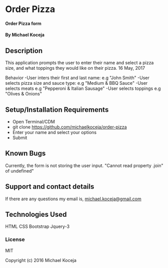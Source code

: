 # Order Pizza

#### Order Pizza form

#### By Michael Koceja

## Description

This application prompts the user to enter their name and select a pizza size, and what toppings they would like on their pizza. 16 May, 2017

 Behavior
 -User inters their first and last name: e.g "John Smith"
 -User selects pizza size and sauce type: e.g "Medium & BBQ Sauce"
 -User selects meats e.g "Pepperoni & Italian Sausage"
 -User selects toppings e.g "Olives & Onions"


## Setup/Installation Requirements

* Open Terminal/CDM
* git clone https://github.com/michaelkoceja/order-pizza
* Enter your name and select your options
* Submit


## Known Bugs

Currently, the form is not storing the user input. "Cannot read property .join" of undefined"

## Support and contact details

If there are any questions my email is, michael.koceja@gmail.com

## Technologies Used

HTML
CSS
Bootstrap
Jquery-3

### License

MIT

Copyright (c) 2016 Michael Koceja
